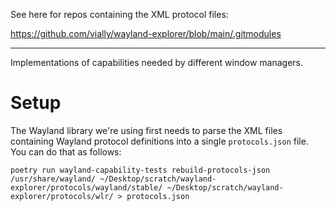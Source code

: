 See here for repos containing the XML protocol files:

https://github.com/vially/wayland-explorer/blob/main/.gitmodules

---

Implementations of capabilities needed by different window managers.

# Setup

The Wayland library we're using first needs to parse the XML files containing Wayland protocol definitions into a single `protocols.json` file. You can do that as follows:

```
poetry run wayland-capability-tests rebuild-protocols-json /usr/share/wayland/ ~/Desktop/scratch/wayland-explorer/protocols/wayland/stable/ ~/Desktop/scratch/wayland-explorer/protocols/wlr/ > protocols.json
```
